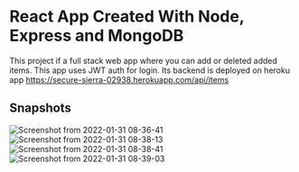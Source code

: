 # React App Created With Node, Express and MongoDB

This project if a full stack web app where you can add or deleted added items. This app uses JWT auth for login. Its backend is deployed on heroku app https://secure-sierra-02938.herokuapp.com/api/items

## Snapshots
![Screenshot from 2022-01-31 08-36-41](https://user-images.githubusercontent.com/50525873/151733674-d6de8327-1c25-4292-8230-db4492cc843e.png)
![Screenshot from 2022-01-31 08-38-13](https://user-images.githubusercontent.com/50525873/151733728-33e19744-c1bd-4c63-8139-d9dbfefb11ca.png)
![Screenshot from 2022-01-31 08-38-41](https://user-images.githubusercontent.com/50525873/151733756-08bea31a-a647-4d9d-83cc-4e7f68ca4f72.png)
![Screenshot from 2022-01-31 08-39-03](https://user-images.githubusercontent.com/50525873/151733789-96ea55d5-1e3c-4ec3-bfd2-146c398923c3.png)
